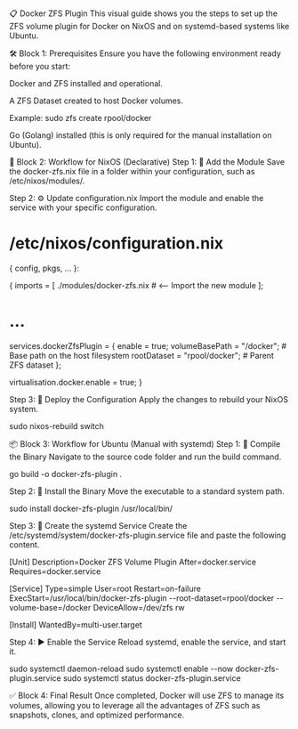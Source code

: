 📋 Docker ZFS Plugin
This visual guide shows you the steps to set up the ZFS volume plugin for Docker on NixOS and on systemd-based systems like Ubuntu.

🛠️ Block 1: Prerequisites
Ensure you have the following environment ready before you start:

Docker and ZFS installed and operational.

A ZFS Dataset created to host Docker volumes.

Example: sudo zfs create rpool/docker

Go (Golang) installed (this is only required for the manual installation on Ubuntu).

🐧 Block 2: Workflow for NixOS (Declarative)
Step 1: 📄 Add the Module
Save the docker-zfs.nix file in a folder within your configuration, such as /etc/nixos/modules/.

Step 2: ⚙️ Update configuration.nix
Import the module and enable the service with your specific configuration.

# /etc/nixos/configuration.nix

{ config, pkgs, ... }:

{
  imports = [ 
    ./modules/docker-zfs.nix  # <-- Import the new module
  ];

  # ...
  
  services.dockerZfsPlugin = {
    enable = true;
    volumeBasePath = "/docker";      # Base path on the host filesystem
    rootDataset = "rpool/docker";    # Parent ZFS dataset
  };

  virtualisation.docker.enable = true;
}

Step 3: 🚀 Deploy the Configuration
Apply the changes to rebuild your NixOS system.

sudo nixos-rebuild switch

📦 Block 3: Workflow for Ubuntu (Manual with systemd)
Step 1: 🔨 Compile the Binary
Navigate to the source code folder and run the build command.

go build -o docker-zfs-plugin .

Step 2: 📂 Install the Binary
Move the executable to a standard system path.

sudo install docker-zfs-plugin /usr/local/bin/

Step 3: 🔧 Create the systemd Service
Create the /etc/systemd/system/docker-zfs-plugin.service file and paste the following content.

[Unit]
Description=Docker ZFS Volume Plugin
After=docker.service
Requires=docker.service

[Service]
Type=simple
User=root
Restart=on-failure
ExecStart=/usr/local/bin/docker-zfs-plugin --root-dataset=rpool/docker --volume-base=/docker
DeviceAllow=/dev/zfs rw

[Install]
WantedBy=multi-user.target

Step 4: ▶️ Enable the Service
Reload systemd, enable the service, and start it.

sudo systemctl daemon-reload
sudo systemctl enable --now docker-zfs-plugin.service
sudo systemctl status docker-zfs-plugin.service

✅ Block 4: Final Result
Once completed, Docker will use ZFS to manage its volumes, allowing you to leverage all the advantages of ZFS such as snapshots, clones, and optimized performance.
